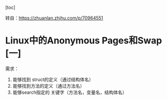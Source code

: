 [toc]

转自：https://zhuanlan.zhihu.com/p/70964551

# Linux中的Anonymous Pages和Swap [一]





需求：

1. 能够找到 struct的定义（通过结构体名）
2. 能够找到方法的定义（通过方法名）
3. 能够search指定的 关键字（方法名，变量名，结构体名）

